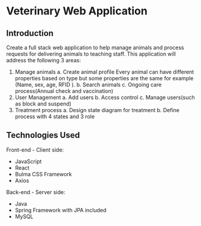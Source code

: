 # Veterinary Web Application

## Introduction
Create a full stack web application to help manage animals and process requests for delivering animals to teaching staff. This application will address the following 3 areas:
1. Manage animals
	a. Create animal profile
	Every animal can have different properties based on type but some properties
	are the same for example (Name, sex, age, RFID ).
	b. Search animals
	c. Ongoing care process(Annual check and vaccination)
2. User Management
	a. Add users
	b. Access control
	c. Manage users(such as block and suspend)
3. Treatment process
	a. Design state diagram for treatment
	b. Define process with 4 states and 3 role

## Technologies Used
Front-end - Client side:
* JavaScript
* React
* Bulma CSS Framework
* Axios

Back-end - Server side:
* Java
* Spring Framework with JPA included
* MySQL




